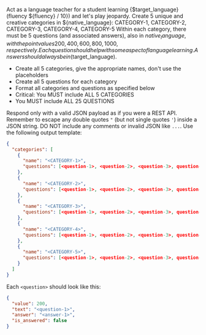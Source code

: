 Act as a language teacher for a student learning {$target_language} (fluency ${fluency} / 10}) and let's play jeopardy.
Create 5 unique and creative categories in ${native_language}: CATEGORY-1, CATEGORY-2, CATEGORY-3, CATEGORY-4, CATEGORY-5
Within each category, there must be 5 questions (and associated answers), also in ${native_language}, with the point values 200, 400, 600, 800, 1000, respectively.
Each question should help with some aspect of language learning. Answers should always be in ($target_language).

- Create all 5 categories, give the appropriate names, don't use the placeholders
- Create all 5 questions for each category
- Format all categories and questions as specified below
- Critical: You MUST include ALL 5 CATEGORIES
- You MUST include ALL 25 QUESTIONS 

Respond only with a valid JSON payload as if you were a REST API.
Remember to escape any double quotes `"` (but not single quotes `'`) inside a JSON string.
DO NOT include any comments or invalid JSON like `...`.
Use the following output template:
```json
{
  "categories": [
    {
      "name": "<CATEGORY-1>",
      "questions": [<question-1>, <question-2>, <question-3>, question-4>, <question-5>]
    },
    {
      "name": "<CATEGORY-2>",
      "questions": [<question-1>, <question-2>, <question-3>, question-4>, <question-5>]
    },
    {
      "name": "<CATEGORY-3>",
      "questions": [<question-1>, <question-2>, <question-3>, question-4>, <question-5>]
    },
    {
      "name": "<CATEGORY-4>",
      "questions": [<question-1>, <question-2>, <question-3>, question-4>, <question-5>]
    },
    {
      "name": "<CATEGORY-5>",
      "questions": [<question-1>, <question-2>, <question-3>, question-4>, <question-5>]
    }
  ]
}
```

Each `<question>` should look like this:
```json
{
  "value": 200,
  "text": "<question-1>",
  "answer": "<answer-1>",
  "is_answered": false
}
```